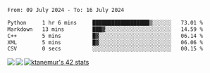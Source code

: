 <!--START_SECTION:waka-->

```txt
From: 09 July 2024 - To: 16 July 2024

Python     1 hr 6 mins     ██████████████████▒░░░░░░   73.01 %
Markdown   13 mins         ███▓░░░░░░░░░░░░░░░░░░░░░   14.59 %
C++        5 mins          █▓░░░░░░░░░░░░░░░░░░░░░░░   06.14 %
XML        5 mins          █▓░░░░░░░░░░░░░░░░░░░░░░░   06.06 %
CSV        0 secs          ░░░░░░░░░░░░░░░░░░░░░░░░░   00.15 %
```

<!--END_SECTION:waka-->
<a href="https://github.com/anuraghazra/github-readme-stats">
  <img align="left" src="https://github-readme-stats.vercel.app/api?username=Tanesan&count_private=true&show_icons=true" />
<img align="left" src="https://github-readme-stats.vercel.app/api/top-langs/?username=Tanesan" />
</a>

[![ktanemur's 42 stats](https://badge42.vercel.app/api/v2/cl1wslf6s002109l771rng2w8/stats?cursusId=21&coalitionId=62)](https://github.com/JaeSeoKim/badge42)
